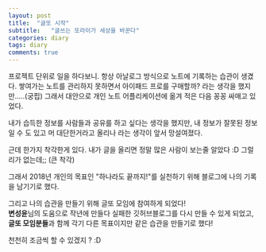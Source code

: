 ```yaml
---
layout: post
title:  "글또 시작"
subtitle:   "글쓰는 또라이가 세상을 바꾼다"
categories: diary
tags: diary
comments: true
---
```


프로젝트 단위로 일을 하다보니.
항상 아날로그 방식으로 노트에 기록하는 습관이 생겼다. 쌓여가는 노트를 관리하지 못하면서 아이패드 프로를 구매할까? 라는 생각을 했지만.....(궁핍)
그래서 대안으로 개인 노트 어플리케이션에 옮겨 적은 다음 꽁꽁 싸매고 있었다.

내가 습득한 정보를 사람들과 공유를 하고 싶다는 생각을 했지만,
내 정보가 잘못된 정보일 수 도 있고 머 대단한거라고 올리나 라는 생각이 앞서 망설여졌다.

근데 한가지 착각한게 있다. 내가 글을 올리면 정말 많은 사람이 보는줄 알았다 :D 그럴리가 없는데;; (큰 착각)

그래서 2018년 개인의 목표인 "하나라도 끝까지!"를 실천하기 위해 블로그에 나의 기록을 남기기로 했다.

그리고 나의 습관을 만들기 위해 글또 모임에 참여하게 되었다!  
**변성윤**님의 도움으로 작년에 만들다 실패한 깃허브블로그를 다시 만들 수 있게 되었고,  
**글또 모임분들**과 함께 각기 다른 목표이지만 같은 습관을 만들기로 했다!  



천천히 조금씩 할 수 있겠지 ? :D
